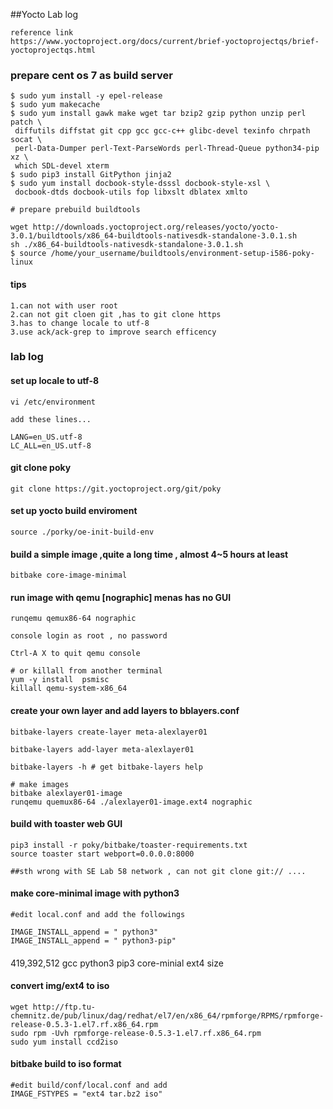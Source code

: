 
##Yocto Lab log

	reference link
	https://www.yoctoproject.org/docs/current/brief-yoctoprojectqs/brief-yoctoprojectqs.html

### prepare cent os 7 as build server

	$ sudo yum install -y epel-release
    $ sudo yum makecache
    $ sudo yum install gawk make wget tar bzip2 gzip python unzip perl patch \
     diffutils diffstat git cpp gcc gcc-c++ glibc-devel texinfo chrpath socat \
     perl-Data-Dumper perl-Text-ParseWords perl-Thread-Queue python34-pip xz \
     which SDL-devel xterm
    $ sudo pip3 install GitPython jinja2
    $ sudo yum install docbook-style-dsssl docbook-style-xsl \
     docbook-dtds docbook-utils fop libxslt dblatex xmlto

    # prepare prebuild buildtools

    wget http://downloads.yoctoproject.org/releases/yocto/yocto-3.0.1/buildtools/x86_64-buildtools-nativesdk-standalone-3.0.1.sh
    sh ./x86_64-buildtools-nativesdk-standalone-3.0.1.sh
    $ source /home/your_username/buildtools/environment-setup-i586-poky-linux


#### tips 

	1.can not with user root
	2.can not git cloen git ,has to git clone https
	3.has to change locale to utf-8
	3.use ack/ack-grep to improve search efficency

### lab log

#### set up locale to utf-8

	vi /etc/environment

	add these lines...

	LANG=en_US.utf-8
	LC_ALL=en_US.utf-8


#### git clone poky

	git clone https://git.yoctoproject.org/git/poky

#### set up yocto build enviroment

	source ./porky/oe-init-build-env

#### build a simple image ,quite a long time , almost 4~5 hours at least
	
	bitbake core-image-minimal

#### run image with qemu [nographic] menas has no GUI

	runqemu qemux86-64 nographic

	console login as root , no password
    
    Ctrl-A X to quit qemu console

    # or killall from another terminal 
    yum -y install  psmisc
    killall qemu-system-x86_64


#### create your own layer and add layers to bblayers.conf

    bitbake-layers create-layer meta-alexlayer01

    bitbake-layers add-layer meta-alexlayer01

    bitbake-layers -h # get bitbake-layers help

    # make images
    bitbake alexlayer01-image
    runqemu quemux86-64 ./alexlayer01-image.ext4 nographic



#### build with toaster web GUI
	
	pip3 install -r poky/bitbake/toaster-requirements.txt
	source toaster start webport=0.0.0.0:8000

	##sth wrong with SE Lab 58 network , can not git clone git:// ....  

#### make core-minimal image with python3
   
    #edit local.conf and add the followings

    IMAGE_INSTALL_append = " python3"
    IMAGE_INSTALL_append = " python3-pip"


####
419,392,512  gcc python3 pip3 core-minial ext4 size

#### convert img/ext4 to iso 

	wget http://ftp.tu-chemnitz.de/pub/linux/dag/redhat/el7/en/x86_64/rpmforge/RPMS/rpmforge-release-0.5.3-1.el7.rf.x86_64.rpm
	sudo rpm -Uvh rpmforge-release-0.5.3-1.el7.rf.x86_64.rpm
	sudo yum install ccd2iso

#### bitbake build to iso format
    
    #edit build/conf/local.conf and add
    IMAGE_FSTYPES = "ext4 tar.bz2 iso"










